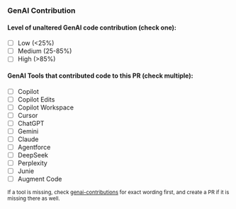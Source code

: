 ### GenAI Contribution

#### Level of unaltered GenAI code contribution (check one):
- [ ] Low (<25%)
- [ ] Medium (25-85%)
- [ ] High (>85%)

#### GenAI Tools that contributed code to this PR (check multiple):
- [ ] Copilot
- [ ] Copilot Edits
- [ ] Copilot Workspace
- [ ] Cursor
- [ ] ChatGPT
- [ ] Gemini
- [ ] Claude
- [ ] Agentforce
- [ ] DeepSeek
- [ ] Perplexity
- [ ] Junie
- [ ] Augment Code

<sup>If a tool is missing, check [genai-contributions](https://github.com/doctariDev/.github) for exact 
wording first, and create a PR if it is missing there as well.</sup>
<!-- END OF GenAi Contribution -->
